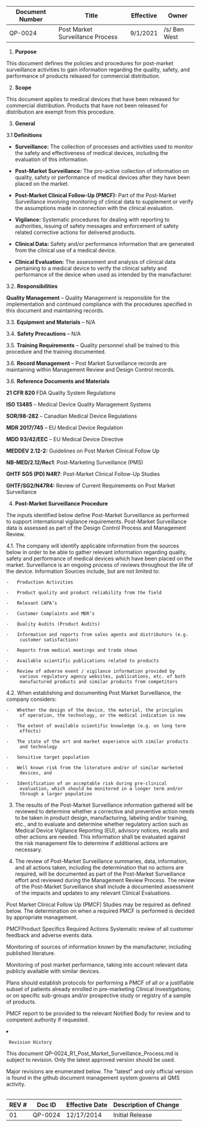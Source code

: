 Document Number|Title|Effective|Owner
---------------|-------------------------------------|----|-----
QP-0024|Post Market Surveillance Process|9/1/2021|/s/ Ben West

1.  **Purpose**

 This document defines the policies and procedures for post-market
 surveillance activities to gain information regarding the quality,
 safety, and performance of products released for commercial
 distribution.

2.  **Scope**

 This document applies to medical devices that have been released for
 commercial distribution. Products that have not been released for
 distribution are exempt from this procedure.

3.  **General**

3.1  **Definitions**

-   **Surveillance:** The collection of processes and activities used to
     monitor the safety and effectiveness of medical devices, including
     the evaluation of this information.

-   **Post-Market Surveillance:** The pro-active collection of
     information on quality, safety or performance of medical devices
     after they have been placed on the market.

-   **Post-Market Clinical Follow-Up (PMCF):** Part of the Post-Market
     Surveillance involving monitoring of clinical data to supplement
     or verify the assumptions made in connection with the clinical
     evaluation.

-   **Vigilance:** Systematic procedures for dealing with reporting to
     authorities, issuing of safety messages and enforcement of safety
     related corrective actions for delivered products.

-   **Clinical Data:** Safety and/or performance information that are
     generated from the clinical use of a medical device.

-   **Clinical Evaluation:** The assessment and analysis of clinical
     data pertaining to a medical device to verify the clinical safety
     and performance of the device when used as intended by the
     manufacturer.

3.2.  **Responsibilities**

 **Quality Management** – Quality Management is responsible for the
 implementation and continued compliance with the procedures specified
 in this document and maintaining records.

3.3.  **Equipment and Materials** – N/A

3.4.  **Safety Precautions** – N/A

3.5.  **Training Requirements** – Quality personnel shall be trained to
     this procedure and the training documented.

3.6.  **Record Management** – Post Market Surveillance records are
     maintaining within Management Review and Design Control records.

3.6.  **Reference Documents and Materials**

 **21 CFR 820** FDA Quality System Regulations

 **ISO 13485** – Medical Device Quality Management Systems

 **SOR/98-282** – Canadian Medical Device Regulations

 **MDR 2017/745** – EU Medical Device Regulation

 **MDD 93/42/EEC** – EU Medical Device Directive

 **MEDDEV 2.12-2:** Guidelines on Post Market Clinical Follow Up

 **NB-MED/2.12/Rec1**: Post-Marketing Surveillance (PMS)

 **GHTF SG5 (PD) N4R7**: Post-Market Clinical Follow-Up Studies

 **GHTF/SG2/N47R4:** Review of Current Requirements on Post Market
 Surveillance

4.  **Post-Market Surveillance Procedure**

 The inputs identified below define Post-Market Surveillance as
 performed to support international vigilance requirements. Post-Market
 Surveillance data is assessed as part of the Design Control Process
 and Management Review.

4.1.  The company will identify applicable information from the sources
     below in order to be able to gather relevant information regarding
     quality, safety and performance of medical devices which have been
     placed on the market. Surveillance is an ongoing process of
     reviews throughout the life of the device. Information Sources
     include, but are not limited to:

    -   Production Activities

    -   Product quality and product reliability from the field

    -   Relevant CAPA’s

    -   Customer Complaints and MDR’s

    -   Quality Audits (Product Audits)

    -   Information and reports from sales agents and distributors (e.g.
         customer satisfaction)

    -   Reports from medical meetings and trade shows

    -   Available scientific publications related to products

    -   Review of adverse event / vigilance information provided by
         various regulatory agency websites, publications, etc. of both
         manufactured products and similar products from competitors

4.2.  When establishing and documenting Post Market Surveillance, the
     company considers:

    -   Whether the design of the device, the material, the principles
         of operation, the technology, or the medical indication is new

    -   The extent of available scientific knowledge (e.g. on long term
         effects)

    -   The state of the art and market experience with similar products
         and technology

    -   Sensitive target population

    -   Well known risk from the literature and/or of similar marketed
         devices, and

    -   Identification of an acceptable risk during pre-clinical
         evaluation, which should be monitored in a longer term and/or
         through a larger population

3.  The results of the Post-Market Surveillance information gathered
     will be reviewed to determine whether a corrective and preventive
     action needs to be taken in product design, manufacturing,
     labeling and/or training, etc., and to evaluate and determine
     whether regulatory action such as Medical Device Vigilance
     Reporting (EU), advisory notices, recalls and other actions are
     needed. This information shall be evaluated against the risk
     management file to determine if additional actions are necessary.

4.  The review of Post-Market Surveillance summaries, data, information,
     and all actions taken, including the determination that no actions
     are required, will be documented as part of the Post-Market
     Surveillance effort and reviewed during the Management Review
     Process. The review of the Post-Market Surveillance shall include
     a documented assessment of the impacts and updates to any relevant
     Clinical Evaluations.

 Post Market Clinical Follow Up (PMCF) Studies may be required as
 defined below. The determination on when a required PMCF is performed
 is decided by appropriate management.

<table
<thead
<tr class="header"
<th<strong>PMCF</strong></th>
<th<strong>Product Specifics</strong></th>
<th<strong>Required Actions</strong></th>
</tr
</thead
<tbody
<tr class="odd"
<tdNot Required</td>
<tdProducts for which the medium/long term clinical performance and safety is well established, or from fully transferable experience with equivalent devices</td>
<td<ul>
<li<p>Systematic review of all customer feedback and adverse events data.</p></li>
<li<p>Monitoring of sources of information known by the manufacturer, including published literature.</p></li>
<li<p>Monitoring of post market performance, taking into account relevant data publicly available with similar devices.</p></li>
</ul</td>
</tr
<tr class="even"
<tdRequired</td>
<tdDevices where identification of possible emerging risks and the evaluation of long term safety and performance are critical</td>
<td<ul>
<li<p>Plans should establish protocols for performing a PMCF of all or a justifiable subset of patients already enrolled in pre-marketing Clinical Investigations; or on specific sub-groups and/or prospective study or registry of a sample of products.</p></li>
<li<p>PMCF report to be provided to the relevant Notified Body for review and to competent authority if requested.</p></li>
</ul
<pNote: The manufacturer must justify the design, nature, and duration of post-marketing follow-up, in consideration with any published standards</p></td>
</tr
</tbody
</table


5.      Revision History

This document  QP-0024_R1_Post_Market_Surveillance_Process.md
is subject to revision. Only the latest approved version should be used.

Major revisions are enumerated below.
The "latest" and only official version is found in the github document management system governs all QMS activity.

REV #|Doc ID|Effective Date|Description of Change
-----|------|--------------|---------------------
01   | QP-0024|12/17/2014|Initial Release
